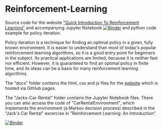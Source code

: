 # Reinforcement-Learning

Source code for the website ["Quick Introduction To Reinforcement Learning"](https://favodar.github.io/Reinforcement-Learning/) and accompanying Jupyter Notebook [![Binder](https://mybinder.org/badge_logo.svg)](https://mybinder.org/v2/gh/Favodar/Reinforcement-Learning/master?filepath=Jacks-Car-Rental%2FPolicyIterationNotebook.ipynb) and python code example for policy iteration. 

Policy iteration is a technique for finding an optimal policy in a given, fully known environment. It is easier to understand than most of today's popular reinforcement learning algorithms, so it is a good entry point for beginners in the subject.
Its practical applications are limited, because it is neither fast nor efficient. However, it is guaranteed to find an optimal policy in finite time, and its ideas can be a basis for many reinforcement learning algorithms.

The "docs" folder contains the html, css and js files for the [website](https://favodar.github.io/Reinforcement-Learning/) which is hosted via GitHub pages.

The "Jacks-Car-Rental" folder contains the Jupyter Notebook files. There you can also access the code of "CarRentalEnvironment", which implements the environment (a Markov decision process) described in the "Jack's Car Rental" excercise in "Reinforcement Learning: An Introduction".

[![Binder](https://mybinder.org/badge_logo.svg)](https://mybinder.org/v2/gh/Favodar/Reinforcement-Learning/master?filepath=Jacks-Car-Rental%2FPolicyIterationNotebook.ipynb)
